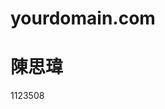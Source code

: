 # yourdomain.com
<!DOCTYPE html>
<html>
    <head>
        <title>Page Title</title>
    </head>
    <body>
        <h1>陳思瑋</h1>
        <p>1123508</p>
    </body>
</html>
